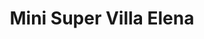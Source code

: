 ---
title: "Mini Super Villa Elena"
url: /san-vicente-de-bique/mini-super-villa-elena/
shop: supermercado
---